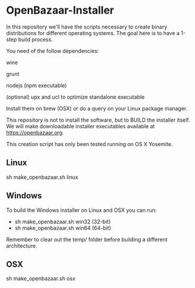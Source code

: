 # OpenBazaar-Installer

In this repository we'll have the scripts necessary to create binary distributions for different operating systems.
The goal here is to have a 1-step build process.

You need of the follow dependencies:

wine

grunt

nodejs (npm executable) 

(optional) upx and ucl to optimize standalone executable

Install them on brew (OSX) or do a query on
your Linux package manager.

This repository is not to install the software, but to BUILD the installer itself. We will make downloadable installer executables available at https://openbazaar.org.

This creation script has only been tested running on OS X Yosemite.

## Linux

sh make_openbazaar.sh linux

## Windows

To build the Windows installer on Linux and OSX you can run:

* sh make_openbazaar.sh win32 (32-bit)
* sh make_openbazaar.sh win64 (64-bit)

Remember to clear out the temp/ folder before building a different architecture.

## OSX

sh make_openbazaar.sh osx
